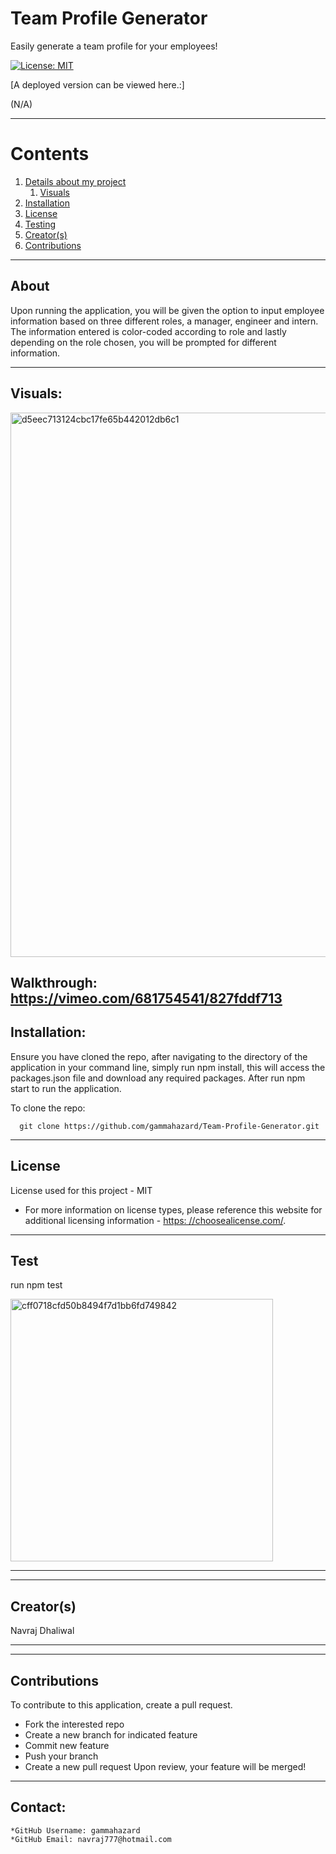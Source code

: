 
  
  # Team Profile Generator

  Easily generate a team profile for your employees!

  [![License: MIT](https://img.shields.io/badge/License-MIT-yellow.svg)](https://opensource.org/licenses/MIT)

  [A deployed version can be viewed here.:]
  
  (N/A)
  
---

  # Contents

  1. [Details about my project](#about)
      1. [Visuals](#visuals)
  2. [Installation](#installation)
  3. [License](#license)
  4. [Testing](#test)
  5. [Creator(s)](#creators)
  6. [Contributions](#contributions)

---

## About

  Upon running the application, you will be given the option to input employee information based on three different roles, a manager, engineer and intern. The information entered is color-coded according to role and lastly depending on the role chosen, you will be prompted for different information.

---

## Visuals:

 <img width="871" alt="d5eec713124cbc17fe65b442012db6c1" src="https://user-images.githubusercontent.com/92896466/155669575-160e74d3-41f1-4a5b-8579-e0face701b00.png">

Walkthrough: https://vimeo.com/681754541/827fddf713
---

## Installation:
  Ensure you have cloned the repo, after navigating to the directory of the application in your command line, simply run npm install, this will access the packages.json file and download any required packages. After run npm start to run the application.

  To clone the repo:
  
      git clone https://github.com/gammahazard/Team-Profile-Generator.git
  
---

  ## License
  License used for this project - MIT
  * For more information on license types, please reference this website
  for additional licensing information - [https: //choosealicense.com/](https://choosealicense.com/).

---

## Test
 run npm test 
 
 <img width="420" alt="cff0718cfd50b8494f7d1bb6fd749842" src="https://user-images.githubusercontent.com/92896466/155669551-3b8bed15-564f-4444-a597-665befeccd90.png">


---

---

## Creator(s)
  Navraj Dhaliwal

---

---

## Contributions
  To contribute to this application, create a pull request.
  - Fork the interested repo
  - Create a new branch for indicated feature
  - Commit new feature
  - Push your branch
  - Create a new pull request
  Upon review, your feature will be merged!

---

## Contact:
    *GitHub Username: gammahazard
    *GitHub Email: navraj777@hotmail.com
  

